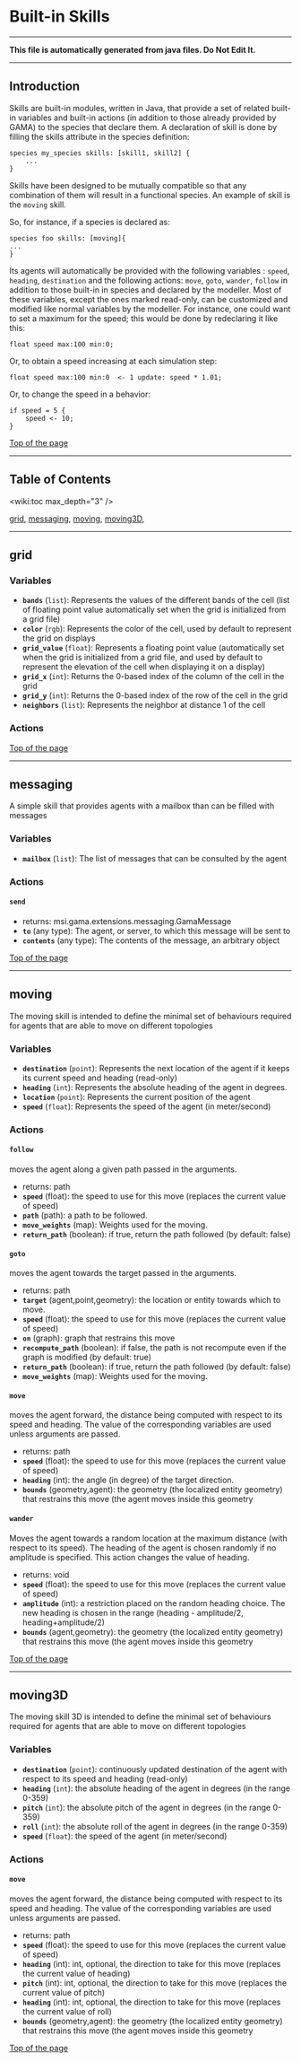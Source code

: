 # Built-in Skills

----

**This file is automatically generated from java files. Do Not Edit It.**

----

## Introduction

Skills are built-in modules, written in Java, that provide a set of related built-in variables and built-in actions (in addition to those already provided by GAMA) to the species that declare them. A declaration of skill is done by filling the skills attribute in the species definition:

```
species my_species skills: [skill1, skill2] {
    ...
}
```

Skills have been designed to be mutually compatible so that any combination of them will result in a functional species. An example of skill is the `moving` skill.
  
So, for instance, if a species is declared as:

```
species foo skills: [moving]{
...
}
```

Its agents will automatically be provided with the following variables : `speed`, `heading`, `destination` and the following actions: `move`, `goto`, `wander`, `follow` in addition to those built-in in species and declared by the modeller. Most of these variables, except the ones marked read-only, can be customized and modified like normal variables by the modeller. For instance, one could want to set a maximum for the speed; this would be done by redeclaring it like this:

```
float speed max:100 min:0;
```

Or, to obtain a speed increasing at each simulation step:

```
float speed max:100 min:0  <- 1 update: speed * 1.01;
```

Or, to change the speed in a behavior:

```
if speed = 5 {
    speed <- 10;
}
```

[Top of the page](#table-of-contents)

----


## Table of Contents
<wiki:toc max_depth="3" />

[grid](#grid), [messaging](#messaging), [moving](#moving), [moving3D](#moving3d), 
    	
----

[//]: # (keyword|skill_grid)
## grid

 
### Variables
	   
  * **`bands`** (`list`): Represents the values of the different bands of the cell (list of floating point value automatically set when the grid is initialized from a grid file)   
  * **`color`** (`rgb`): Represents the color of the cell, used by default to represent the grid on displays   
  * **`grid_value`** (`float`): Represents a floating point value (automatically set when the grid is initialized from a grid file, and used by default to represent the elevation of the cell when displaying it on a display)   
  * **`grid_x`** (`int`): Returns the 0-based index of the column of the cell in the grid   
  * **`grid_y`** (`int`): Returns the 0-based index of the row of the cell in the grid   
  * **`neighbors`** (`list`): Represents the neighbor at distance 1 of the cell 
 	
### Actions
		

[Top of the page](#table-of-contents)
	
    	
----

[//]: # (keyword|skill_messaging)
## messaging
A simple skill that provides agents with a mailbox than can be filled with messages
 
### Variables
	   
  * **`mailbox`** (`list`): The list of messages that can be consulted by the agent 
 	
### Actions
	  
	 
#### **`send`**


* returns: msi.gama.extensions.messaging.GamaMessage 			
* **`to`** (any type): The agent, or server, to which this message will be sent to 			
* **`contents`** (any type): The contents of the message, an arbitrary object	

[Top of the page](#table-of-contents)
	
    	
----

[//]: # (keyword|skill_moving)
## moving
The moving skill is intended to define the minimal set of behaviours required for agents that are able to move on different topologies
 
### Variables
	   
  * **`destination`** (`point`): Represents the next location of the agent if it keeps its current speed and heading (read-only)   
  * **`heading`** (`int`): Represents the absolute heading of the agent in degrees.   
  * **`location`** (`point`): Represents the current position of the agent   
  * **`speed`** (`float`): Represents the speed of the agent (in meter/second) 
 	
### Actions
	  
	 
#### **`follow`**
moves the agent along a given path passed in the arguments.

* returns: path 			
* **`speed`** (float): the speed to use for this move (replaces the current value of speed) 			
* **`path`** (path): a path to be followed. 			
* **`move_weights`** (map): Weights used for the moving. 			
* **`return_path`** (boolean): if true, return the path followed (by default: false)  
	 
#### **`goto`**
moves the agent towards the target passed in the arguments.

* returns: path 			
* **`target`** (agent,point,geometry): the location or entity towards which to move. 			
* **`speed`** (float): the speed to use for this move (replaces the current value of speed) 			
* **`on`** (graph): graph that restrains this move 			
* **`recompute_path`** (boolean): if false, the path is not recompute even if the graph is modified (by default: true) 			
* **`return_path`** (boolean): if true, return the path followed (by default: false) 			
* **`move_weights`** (map): Weights used for the moving.  
	 
#### **`move`**
moves the agent forward, the distance being computed with respect to its speed and heading. The value of the corresponding variables are used unless arguments are passed.

* returns: path 			
* **`speed`** (float): the speed to use for this move (replaces the current value of speed) 			
* **`heading`** (int): the angle (in degree) of the target direction. 			
* **`bounds`** (geometry,agent): the geometry (the localized entity geometry) that restrains this move (the agent moves inside this geometry  
	 
#### **`wander`**
Moves the agent towards a random location at the maximum distance (with respect to its speed). The heading of the agent is chosen randomly if no amplitude is specified. This action changes the value of heading.

* returns: void 			
* **`speed`** (float): the speed to use for this move (replaces the current value of speed) 			
* **`amplitude`** (int): a restriction placed on the random heading choice. The new heading is chosen in the range (heading - amplitude/2, heading+amplitude/2) 			
* **`bounds`** (agent,geometry): the geometry (the localized entity geometry) that restrains this move (the agent moves inside this geometry	

[Top of the page](#table-of-contents)
	
    	
----

[//]: # (keyword|skill_moving3D)
## moving3D
The moving skill 3D is intended to define the minimal set of behaviours required for agents that are able to move on different topologies
 
### Variables
	   
  * **`destination`** (`point`): continuously updated destination of the agent with respect to its speed and heading (read-only)   
  * **`heading`** (`int`): the absolute heading of the agent in degrees (in the range 0-359)   
  * **`pitch`** (`int`): the absolute pitch of the agent in degrees (in the range 0-359)   
  * **`roll`** (`int`): the absolute roll of the agent in degrees (in the range 0-359)   
  * **`speed`** (`float`): the speed of the agent (in meter/second) 
 	
### Actions
	  
	 
#### **`move`**
moves the agent forward, the distance being computed with respect to its speed and heading. The value of the corresponding variables are used unless arguments are passed.

* returns: path 			
* **`speed`** (float): the speed to use for this move (replaces the current value of speed) 			
* **`heading`** (int): int, optional, the direction to take for this move (replaces the current value of heading) 			
* **`pitch`** (int): int, optional, the direction to take for this move (replaces the current value of pitch) 			
* **`heading`** (int): int, optional, the direction to take for this move (replaces the current value of roll) 			
* **`bounds`** (geometry,agent): the geometry (the localized entity geometry) that restrains this move (the agent moves inside this geometry	

[Top of the page](#table-of-contents)
	